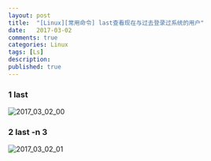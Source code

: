 ```yaml
---
layout: post
title:  "[Linux][常用命令] last查看现在与过去登录过系统的用户"
date:   2017-03-02
comments: true
categories: Linux
tags: [Ls]
description:
published: true
---
```


### 1 last

<img src="{{ site.url }}/images/2017/03/02_00.png" alt="2017_03_02_00" />

### 2 last -n 3

<img src="{{ site.url }}/images/2017/03/02_01.png" alt="2017_03_02_01" />
